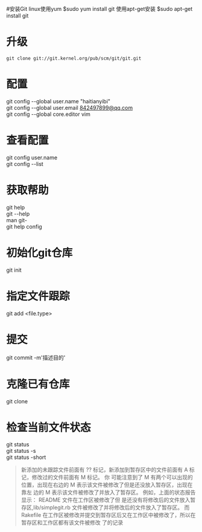 #安装Git
linux使用yum
$sudo yum install git
使用apt-get安装
$sudo apt-get install git
# 升级
```git clone git://git.kernel.org/pub/scm/git/git.git```
# 配置
git config --global user.name "haitianyibi"  
git config --global user.email 842497899@qq.com  
git config --global core.editor vim
# 查看配置
git config user.name  
git config --list
# 获取帮助
git help <verb>  
git <verb> --help  
man git-<verb>  
git help config
# 初始化git仓库
git init
# 指定文件跟踪
git add <file.type>
# 提交
git commit -m'描述目的'
# 克隆已有仓库
git clone <url>
# 检查当前文件状态
git status  
git status -s  
git status -short  
>新添加的未跟踪文件前面有 ?? 标记，新添加到暂存区中的文件前面有 A 标记，修改过的文件前面有 M 标记。 你
可能注意到了 M 有两个可以出现的位置，出现在右边的 M 表示该文件被修改了但是还没放入暂存区，出现在靠左
边的 M 表示该文件被修改了并放入了暂存区。 例如，上面的状态报告显示： README 文件在工作区被修改了但
是还没有将修改后的文件放入暂存区,lib/simplegit.rb 文件被修改了并将修改后的文件放入了暂存区。 而
Rakefile 在工作区被修改并提交到暂存区后又在工作区中被修改了，所以在暂存区和工作区都有该文件被修改
了的记录
